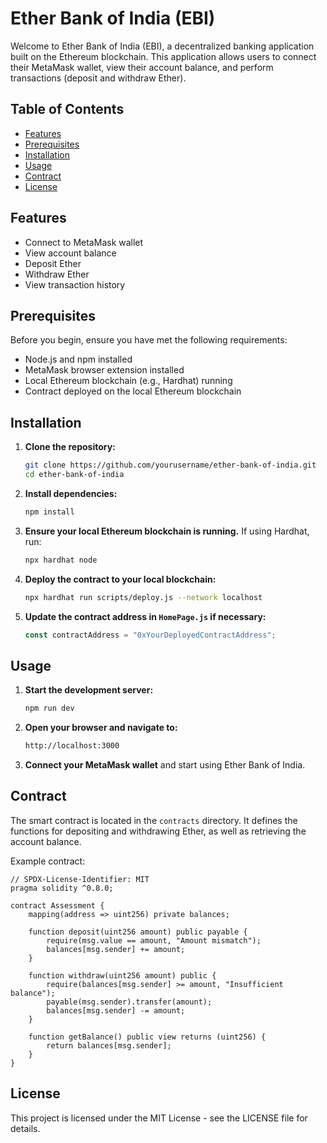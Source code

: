# Ether Bank of India (EBI)

Welcome to Ether Bank of India (EBI), a decentralized banking application built on the Ethereum blockchain. This application allows users to connect their MetaMask wallet, view their account balance, and perform transactions (deposit and withdraw Ether).

## Table of Contents

- [Features](#features)
- [Prerequisites](#prerequisites)
- [Installation](#installation)
- [Usage](#usage)
- [Contract](#contract)
- [License](#license)

## Features

- Connect to MetaMask wallet
- View account balance
- Deposit Ether
- Withdraw Ether
- View transaction history

## Prerequisites

Before you begin, ensure you have met the following requirements:

- Node.js and npm installed
- MetaMask browser extension installed
- Local Ethereum blockchain (e.g., Hardhat) running
- Contract deployed on the local Ethereum blockchain

## Installation

1. **Clone the repository:**

   ```bash
   git clone https://github.com/yourusername/ether-bank-of-india.git
   cd ether-bank-of-india
   ```

2. **Install dependencies:**

   ```bash
   npm install
   ```

3. **Ensure your local Ethereum blockchain is running.** If using Hardhat, run:

   ```bash
   npx hardhat node
   ```

4. **Deploy the contract to your local blockchain:**

   ```bash
   npx hardhat run scripts/deploy.js --network localhost
   ```

5. **Update the contract address in `HomePage.js` if necessary:**

   ```javascript
   const contractAddress = "0xYourDeployedContractAddress";
   ```

## Usage

1. **Start the development server:**

   ```bash
   npm run dev
   ```

2. **Open your browser and navigate to:**

   ```bash
   http://localhost:3000
   ```

3. **Connect your MetaMask wallet** and start using Ether Bank of India.

## Contract

The smart contract is located in the `contracts` directory. It defines the functions for depositing and withdrawing Ether, as well as retrieving the account balance. 

Example contract:

```solidity
// SPDX-License-Identifier: MIT
pragma solidity ^0.8.0;

contract Assessment {
    mapping(address => uint256) private balances;

    function deposit(uint256 amount) public payable {
        require(msg.value == amount, "Amount mismatch");
        balances[msg.sender] += amount;
    }

    function withdraw(uint256 amount) public {
        require(balances[msg.sender] >= amount, "Insufficient balance");
        payable(msg.sender).transfer(amount);
        balances[msg.sender] -= amount;
    }

    function getBalance() public view returns (uint256) {
        return balances[msg.sender];
    }
}
```

## License

This project is licensed under the MIT License - see the LICENSE file for details.
